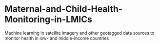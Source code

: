 # Maternal-and-Child-Health-Monitoring-in-LMICs
Machine learning in satellite imagery and other geotagged data sources to monitor health in low- and middle-income countries

